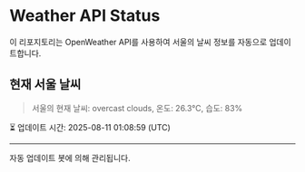 
# Weather API Status

이 리포지토리는 OpenWeather API를 사용하여 서울의 날씨 정보를 자동으로 업데이트합니다.

## 현재 서울 날씨
> 서울의 현재 날씨: overcast clouds, 온도: 26.3°C, 습도: 83%

⏳ 업데이트 시간: 2025-08-11 01:08:59 (UTC)

---
자동 업데이트 봇에 의해 관리됩니다.
